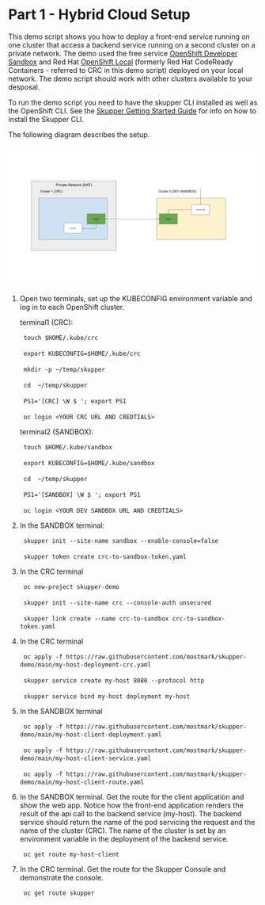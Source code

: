 # Part 1 - Hybrid Cloud Setup

This demo script shows you how to deploy a front-end service running on one cluster that access a backend service running on a second cluster on a private network. The demo used the free service [OpenShift Developer Sandbox](https://developers.redhat.com/developer-sandbox) and Red Hat [OpenShift Local](https://developers.redhat.com/products/openshift-local/overview) (formerly Red Hat CodeReady Containers - referred to CRC in this demo script) deployed on your local network. The demo script should work with other clusters available to your desposal.

To run the demo script you need to have the skupper CLI installed as well as the OpenShift CLI. See the [Skupper Getting Started Guide](https://skupper.io/start/index.html) for info on how to install the Skupper CLI.

The following diagram describes the setup.

![Part1 Demo Setup](./images/part1-demo-setup.png)


1. Open two terminals, set up the KUBECONFIG environment variable and log in to each OpenShift cluster.

    terminal1 (CRC):

        touch $HOME/.kube/crc

        export KUBECONFIG=$HOME/.kube/crc

        mkdir -p ~/temp/skupper

        cd  ~/temp/skupper

        PS1='[CRC] \W $ '; export PS1

        oc login <YOUR CRC URL AND CREDTIALS>

    terminal2 (SANDBOX):

        touch $HOME/.kube/sandbox

        export KUBECONFIG=$HOME/.kube/sandbox

        cd  ~/temp/skupper

        PS1='[SANDBOX] \W $ '; export PS1

        oc login <YOUR DEV SANDBOX URL AND CREDTIALS>


2. In the SANDBOX terminal:

        skupper init --site-name sandbox --enable-console=false

        skupper token create crc-to-sandbox-token.yaml

3. In the CRC terminal

        oc new-project skupper-demo

        skupper init --site-name crc --console-auth unsecured
        
        skupper link create --name crc-to-sandbox crc-to-sandbox-token.yaml

4. In the CRC terminal

        oc apply -f https://raw.githubusercontent.com/mostmark/skupper-demo/main/my-host-deployment-crc.yaml

        skupper service create my-host 8080 --protocol http

        skupper service bind my-host deployment my-host

5. In the SANDBOX terminal

        oc apply -f https://raw.githubusercontent.com/mostmark/skupper-demo/main/my-host-client-deployment.yaml

        oc apply -f https://raw.githubusercontent.com/mostmark/skupper-demo/main/my-host-client-service.yaml

        oc apply -f https://raw.githubusercontent.com/mostmark/skupper-demo/main/my-host-client-route.yaml

6. In the SANDBOX terminal. Get the route for the client application and show the web app. Notice how the front-end application renders the result of the api call to the backend service (my-host). The backend service should return the name of the pod servicing the request and the name of the cluster (CRC). The name of the cluster is set by an environment variable in the deployment of the backend service.

        oc get route my-host-client

7. In the CRC terminal. Get the route for the Skupper Console and demonstrate the console.

        oc get route skupper
